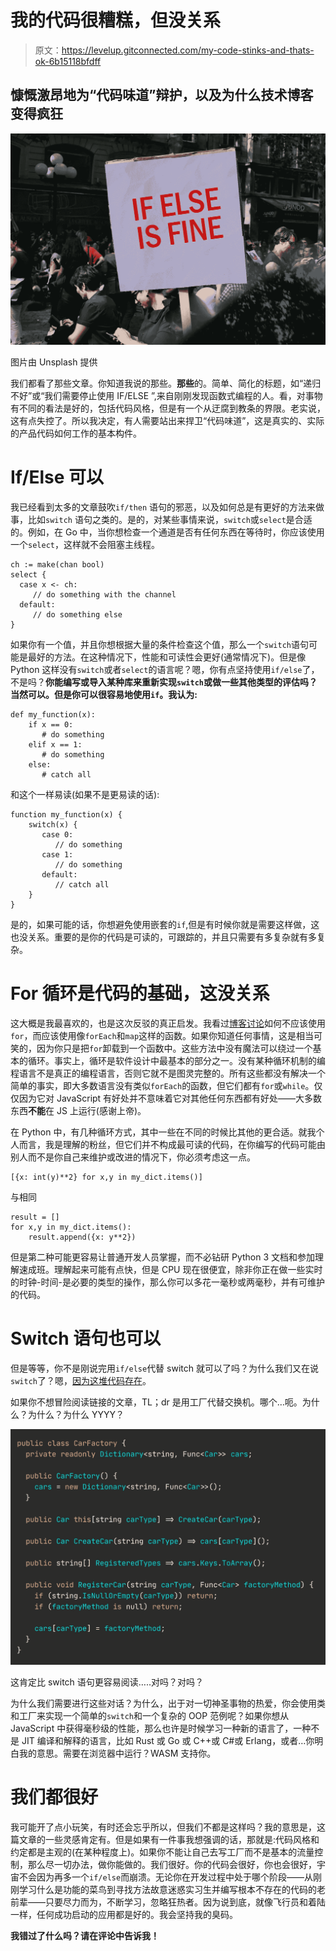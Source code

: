 # 我的代码很糟糕，但没关系

> 原文：<https://levelup.gitconnected.com/my-code-stinks-and-thats-ok-6b15118bfdff>

## 慷慨激昂地为“代码味道”辩护，以及为什么技术博客变得疯狂

![](img/360a6881ecaf8e172bed2577fd9503ca.png)

图片由 Unsplash 提供

我们都看了那些文章。你知道我说的那些。**那些**的。简单、简化的标题，如“递归不好”或“我们需要停止使用 IF/ELSE ”,来自刚刚发现函数式编程的人。看，对事物有不同的看法是好的，包括代码风格，但是有一个从迂腐到教条的界限。老实说，这有点失控了。所以我决定，有人需要站出来捍卫“代码味道”，这是真实的、实际的产品代码如何工作的基本构件。

# If/Else 可以

我已经看到太多的文章鼓吹`if/then` 语句的邪恶，以及如何总是有更好的方法来做事，比如`switch` 语句之类的。是的，对某些事情来说，`switch`或`select`是合适的。例如，在 Go 中，当你想检查一个通道是否有任何东西在等待时，你应该使用一个`select`，这样就不会阻塞主线程。

```
ch := make(chan bool)
select {
  case x <- ch:
     // do something with the channel
  default:
     // do something else
}
```

如果你有一个值，并且你想根据大量的条件检查这个值，那么一个`switch`语句可能是最好的方法。在这种情况下，性能和可读性会更好(通常情况下)。但是像 Python 这样没有`switch`或者`select`的语言呢？嗯，你有点坚持使用`if/else`了，不是吗？**你能编写或导入某种库来重新实现`switch`或做一些其他类型的评估吗？当然可以。但是你可以很容易地使用`if`。我认为:**

```
def my_function(x):
    if x == 0:
       # do something
    elif x == 1:
       # do something
    else:
       # catch all
```

和这个一样易读(如果不是更易读的话):

```
function my_function(x) {
    switch(x) {
       case 0:
          // do something
       case 1:
          // do something
       default:
          // catch all
    }
}
```

是的，如果可能的话，你想避免使用嵌套的`if`,但是有时候你就是需要这样做，这也没关系。重要的是你的代码是可读的，可跟踪的，并且只需要有多复杂就有多复杂。

# For 循环是代码的基础，这没关系

这大概是我最喜欢的，也是这次反驳的真正启发。我看过[博客讨论](https://medium.com/swlh/all-loops-are-a-code-smell-6416ac4865d6)如何不应该使用`for`，而应该使用像`forEach`和`map`这样的函数。如果你知道任何事情，这是相当可笑的，因为你只是把`for`卸载到一个函数中。这些方法中没有魔法可以绕过一个基本的循环。事实上，循环是软件设计中最基本的部分之一。没有某种循环机制的编程语言不是真正的编程语言，否则它就不是图灵完整的。所有这些都没有解决一个简单的事实，即大多数语言没有类似`forEach`的函数，但它们都有`for`或`while`。仅仅因为它对 JavaScript 有好处并不意味着它对其他任何东西都有好处——大多数东西**不能**在 JS 上运行(感谢上帝)。

在 Python 中，有几种循环方式，其中一些在不同的时候比其他的更合适。就我个人而言，我是理解的粉丝，但它们并不构成最可读的代码，在你编写的代码可能由别人而不是你自己来维护或改进的情况下，你必须考虑这一点。

```
[{x: int(y)**2} for x,y in my_dict.items()]
```

与相同

```
result = []
for x,y in my_dict.items():
    result.append({x: y**2})
```

但是第二种可能更容易让普通开发人员掌握，而不必钻研 Python 3 文档和参加理解速成班。理解起来可能有点快，但是 CPU 现在很便宜，除非你正在做一些实时的时钟-时间-是必要的类型的操作，那么你可以多花一毫秒或两毫秒，并有可维护的代码。

# Switch 语句也可以

但是等等，你不是刚说完用`if/else`代替 switch 就可以了吗？为什么我们又在说`switch`了？嗯，[因为这堆代码存在](https://medium.com/swlh/factory-pattern-without-switch-this-is-how-it-should-be-done-cd895e356f44)。

如果你不想冒险阅读链接的文章，TL；dr 是用工厂代替交换机。哪个…呃。为什么？为什么？为什么 YYYY？

![](img/37e369d08a97ddb7753ef0bbf461174c.png)

这肯定比 switch 语句更容易阅读…..对吗？对吗？

为什么我们需要进行这些对话？为什么，出于对一切神圣事物的热爱，你会使用类和工厂来实现一个简单的`switch`和一个复杂的 OOP 范例呢？如果你想从 JavaScript 中获得毫秒级的性能，那么也许是时候学习一种新的语言了，一种不是 JIT 编译和解释的语言，比如 Rust 或 Go 或 C++或 C#或 Erlang，或者…你明白我的意思。需要在浏览器中运行？WASM 支持你。

# 我们都很好

我可能开了点小玩笑，有时还会忘乎所以，但我们不都是这样吗？我的意思是，这篇文章的一些灵感肯定有。但是如果有一件事我想强调的话，那就是:代码风格和约定都是主观的(在某种程度上)。如果你不能让自己去写工厂而不是基本的流量控制，那么尽一切办法，做你能做的。我们很好。你的代码会很好，你也会很好，宇宙不会因为再多一个`if/else`而崩溃。无论你在开发过程中处于哪个阶段——从刚刚学习什么是功能的菜鸟到寻找方法故意迷惑实习生并编写根本不存在的代码的老前辈——只要尽力而为，不断学习，忽略狂热者。因为说到底，就像飞行员和着陆一样，任何成功启动的应用都是好的。我会坚持我的臭码。

**我错过了什么吗？请在评论中告诉我！**